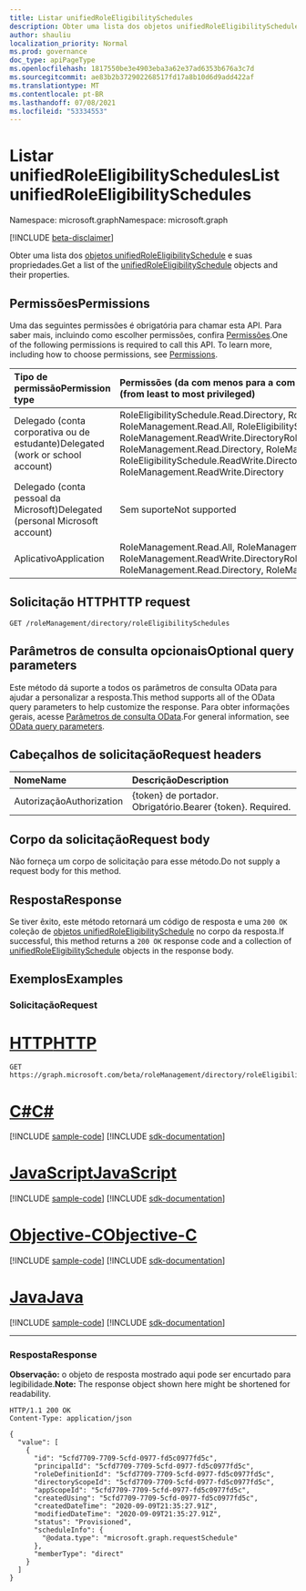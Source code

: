 ```yaml
---
title: Listar unifiedRoleEligibilitySchedules
description: Obter uma lista dos objetos unifiedRoleEligibilitySchedule e suas propriedades.
author: shauliu
localization_priority: Normal
ms.prod: governance
doc_type: apiPageType
ms.openlocfilehash: 1817550be3e4903eba3a62e37ad6353b676a3c7d
ms.sourcegitcommit: ae83b2b372902268517fd17a8b10d6d9add422af
ms.translationtype: MT
ms.contentlocale: pt-BR
ms.lasthandoff: 07/08/2021
ms.locfileid: "53334553"
---
```

# <a name="list-unifiedroleeligibilityschedules"></a><span data-ttu-id="ac0d6-103">Listar unifiedRoleEligibilitySchedules</span><span class="sxs-lookup"><span data-stu-id="ac0d6-103">List unifiedRoleEligibilitySchedules</span></span>
<span data-ttu-id="ac0d6-104">Namespace: microsoft.graph</span><span class="sxs-lookup"><span data-stu-id="ac0d6-104">Namespace: microsoft.graph</span></span>

[!INCLUDE [beta-disclaimer](../../includes/beta-disclaimer.md)]

<span data-ttu-id="ac0d6-105">Obter uma lista dos [objetos unifiedRoleEligibilitySchedule](../resources/unifiedroleeligibilityschedule.md) e suas propriedades.</span><span class="sxs-lookup"><span data-stu-id="ac0d6-105">Get a list of the [unifiedRoleEligibilitySchedule](../resources/unifiedroleeligibilityschedule.md) objects and their properties.</span></span>

## <a name="permissions"></a><span data-ttu-id="ac0d6-106">Permissões</span><span class="sxs-lookup"><span data-stu-id="ac0d6-106">Permissions</span></span>
<span data-ttu-id="ac0d6-p101">Uma das seguintes permissões é obrigatória para chamar esta API. Para saber mais, incluindo como escolher permissões, confira [Permissões](/graph/permissions-reference).</span><span class="sxs-lookup"><span data-stu-id="ac0d6-p101">One of the following permissions is required to call this API. To learn more, including how to choose permissions, see [Permissions](/graph/permissions-reference).</span></span>

|<span data-ttu-id="ac0d6-109">Tipo de permissão</span><span class="sxs-lookup"><span data-stu-id="ac0d6-109">Permission type</span></span>|<span data-ttu-id="ac0d6-110">Permissões (da com menos para a com mais privilégios)</span><span class="sxs-lookup"><span data-stu-id="ac0d6-110">Permissions (from least to most privileged)</span></span>|
|:---|:---|
|<span data-ttu-id="ac0d6-111">Delegado (conta corporativa ou de estudante)</span><span class="sxs-lookup"><span data-stu-id="ac0d6-111">Delegated (work or school account)</span></span>|<span data-ttu-id="ac0d6-112">RoleEligibilitySchedule.Read.Directory, RoleManagement.Read.Directory, RoleManagement.Read.All, RoleEligibilitySchedule.ReadWrite.Directory, RoleManagement.ReadWrite.Directory</span><span class="sxs-lookup"><span data-stu-id="ac0d6-112">RoleEligibilitySchedule.Read.Directory, RoleManagement.Read.Directory, RoleManagement.Read.All, RoleEligibilitySchedule.ReadWrite.Directory, RoleManagement.ReadWrite.Directory</span></span> |
|<span data-ttu-id="ac0d6-113">Delegado (conta pessoal da Microsoft)</span><span class="sxs-lookup"><span data-stu-id="ac0d6-113">Delegated (personal Microsoft account)</span></span>|<span data-ttu-id="ac0d6-114">Sem suporte</span><span class="sxs-lookup"><span data-stu-id="ac0d6-114">Not supported</span></span>|
|<span data-ttu-id="ac0d6-115">Aplicativo</span><span class="sxs-lookup"><span data-stu-id="ac0d6-115">Application</span></span>|<span data-ttu-id="ac0d6-116">RoleManagement.Read.All, RoleManagement.Read.Directory, RoleManagement.ReadWrite.Directory</span><span class="sxs-lookup"><span data-stu-id="ac0d6-116">RoleManagement.Read.All, RoleManagement.Read.Directory, RoleManagement.ReadWrite.Directory</span></span>|

## <a name="http-request"></a><span data-ttu-id="ac0d6-117">Solicitação HTTP</span><span class="sxs-lookup"><span data-stu-id="ac0d6-117">HTTP request</span></span>

<!-- {
  "blockType": "ignored"
}
-->
``` http
GET /roleManagement/directory/roleEligibilitySchedules
```

## <a name="optional-query-parameters"></a><span data-ttu-id="ac0d6-118">Parâmetros de consulta opcionais</span><span class="sxs-lookup"><span data-stu-id="ac0d6-118">Optional query parameters</span></span>
<span data-ttu-id="ac0d6-119">Este método dá suporte a todos os parâmetros de consulta OData para ajudar a personalizar a resposta.</span><span class="sxs-lookup"><span data-stu-id="ac0d6-119">This method supports all of the OData query parameters to help customize the response.</span></span> <span data-ttu-id="ac0d6-120">Para obter informações gerais, acesse [Parâmetros de consulta OData](/graph/query-parameters).</span><span class="sxs-lookup"><span data-stu-id="ac0d6-120">For general information, see [OData query parameters](/graph/query-parameters).</span></span>

## <a name="request-headers"></a><span data-ttu-id="ac0d6-121">Cabeçalhos de solicitação</span><span class="sxs-lookup"><span data-stu-id="ac0d6-121">Request headers</span></span>
|<span data-ttu-id="ac0d6-122">Nome</span><span class="sxs-lookup"><span data-stu-id="ac0d6-122">Name</span></span>|<span data-ttu-id="ac0d6-123">Descrição</span><span class="sxs-lookup"><span data-stu-id="ac0d6-123">Description</span></span>|
|:---|:---|
|<span data-ttu-id="ac0d6-124">Autorização</span><span class="sxs-lookup"><span data-stu-id="ac0d6-124">Authorization</span></span>|<span data-ttu-id="ac0d6-p103">{token} de portador. Obrigatório.</span><span class="sxs-lookup"><span data-stu-id="ac0d6-p103">Bearer {token}. Required.</span></span>|

## <a name="request-body"></a><span data-ttu-id="ac0d6-127">Corpo da solicitação</span><span class="sxs-lookup"><span data-stu-id="ac0d6-127">Request body</span></span>
<span data-ttu-id="ac0d6-128">Não forneça um corpo de solicitação para esse método.</span><span class="sxs-lookup"><span data-stu-id="ac0d6-128">Do not supply a request body for this method.</span></span>

## <a name="response"></a><span data-ttu-id="ac0d6-129">Resposta</span><span class="sxs-lookup"><span data-stu-id="ac0d6-129">Response</span></span>

<span data-ttu-id="ac0d6-130">Se tiver êxito, este método retornará um código de resposta e uma `200 OK` coleção de [objetos unifiedRoleEligibilitySchedule](../resources/unifiedroleeligibilityschedule.md) no corpo da resposta.</span><span class="sxs-lookup"><span data-stu-id="ac0d6-130">If successful, this method returns a `200 OK` response code and a collection of [unifiedRoleEligibilitySchedule](../resources/unifiedroleeligibilityschedule.md) objects in the response body.</span></span>

## <a name="examples"></a><span data-ttu-id="ac0d6-131">Exemplos</span><span class="sxs-lookup"><span data-stu-id="ac0d6-131">Examples</span></span>

### <a name="request"></a><span data-ttu-id="ac0d6-132">Solicitação</span><span class="sxs-lookup"><span data-stu-id="ac0d6-132">Request</span></span>

# <a name="http"></a>[<span data-ttu-id="ac0d6-133">HTTP</span><span class="sxs-lookup"><span data-stu-id="ac0d6-133">HTTP</span></span>](#tab/http)
<!-- {
  "blockType": "request",
  "name": "list_unifiedroleeligibilityschedule"
}
-->
``` http
GET https://graph.microsoft.com/beta/roleManagement/directory/roleEligibilitySchedules
```
# <a name="c"></a>[<span data-ttu-id="ac0d6-134">C#</span><span class="sxs-lookup"><span data-stu-id="ac0d6-134">C#</span></span>](#tab/csharp)
[!INCLUDE [sample-code](../includes/snippets/csharp/list-unifiedroleeligibilityschedule-csharp-snippets.md)]
[!INCLUDE [sdk-documentation](../includes/snippets/snippets-sdk-documentation-link.md)]

# <a name="javascript"></a>[<span data-ttu-id="ac0d6-135">JavaScript</span><span class="sxs-lookup"><span data-stu-id="ac0d6-135">JavaScript</span></span>](#tab/javascript)
[!INCLUDE [sample-code](../includes/snippets/javascript/list-unifiedroleeligibilityschedule-javascript-snippets.md)]
[!INCLUDE [sdk-documentation](../includes/snippets/snippets-sdk-documentation-link.md)]

# <a name="objective-c"></a>[<span data-ttu-id="ac0d6-136">Objective-C</span><span class="sxs-lookup"><span data-stu-id="ac0d6-136">Objective-C</span></span>](#tab/objc)
[!INCLUDE [sample-code](../includes/snippets/objc/list-unifiedroleeligibilityschedule-objc-snippets.md)]
[!INCLUDE [sdk-documentation](../includes/snippets/snippets-sdk-documentation-link.md)]

# <a name="java"></a>[<span data-ttu-id="ac0d6-137">Java</span><span class="sxs-lookup"><span data-stu-id="ac0d6-137">Java</span></span>](#tab/java)
[!INCLUDE [sample-code](../includes/snippets/java/list-unifiedroleeligibilityschedule-java-snippets.md)]
[!INCLUDE [sdk-documentation](../includes/snippets/snippets-sdk-documentation-link.md)]

---



### <a name="response"></a><span data-ttu-id="ac0d6-138">Resposta</span><span class="sxs-lookup"><span data-stu-id="ac0d6-138">Response</span></span>
<span data-ttu-id="ac0d6-139">**Observação:** o objeto de resposta mostrado aqui pode ser encurtado para legibilidade.</span><span class="sxs-lookup"><span data-stu-id="ac0d6-139">**Note:** The response object shown here might be shortened for readability.</span></span>
<!-- {
  "blockType": "response",
  "truncated": true,
  "@odata.type": "Collection(microsoft.graph.unifiedRoleEligibilitySchedule)"
}
-->
``` http
HTTP/1.1 200 OK
Content-Type: application/json

{
  "value": [
    {
      "id": "5cfd7709-7709-5cfd-0977-fd5c0977fd5c",
      "principalId": "5cfd7709-7709-5cfd-0977-fd5c0977fd5c",
      "roleDefinitionId": "5cfd7709-7709-5cfd-0977-fd5c0977fd5c",
      "directoryScopeId": "5cfd7709-7709-5cfd-0977-fd5c0977fd5c",
      "appScopeId": "5cfd7709-7709-5cfd-0977-fd5c0977fd5c",
      "createdUsing": "5cfd7709-7709-5cfd-0977-fd5c0977fd5c",
      "createdDateTime": "2020-09-09T21:35:27.91Z",
      "modifiedDateTime": "2020-09-09T21:35:27.91Z",
      "status": "Provisioned",
      "scheduleInfo": {
        "@odata.type": "microsoft.graph.requestSchedule"
      },
      "memberType": "direct"
    }
  ]
}
```

